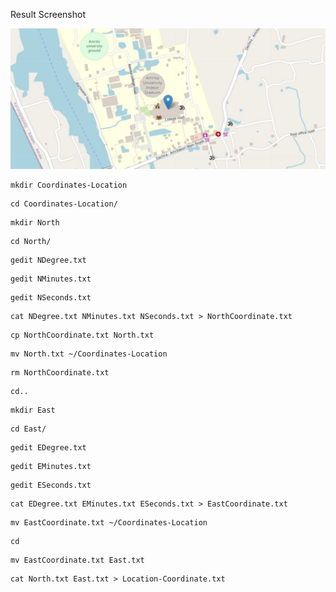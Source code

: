 Result Screenshot


<img src = https://github.com/Viswajith03/Amfoss-Tasks/blob/main/Task%20-%2002/Coordinates-Location/Task%202%20Screenshots/Coordinates.jpg>


```
mkdir Coordinates-Location 
```

```
cd Coordinates-Location/
```

```
mkdir North
```

```
cd North/
```

```
gedit NDegree.txt 
```

```
gedit NMinutes.txt
```

```
gedit NSeconds.txt
```

```
cat NDegree.txt NMinutes.txt NSeconds.txt > NorthCoordinate.txt
```

```
cp NorthCoordinate.txt North.txt
```

```
mv North.txt ~/Coordinates-Location
```

```
rm NorthCoordinate.txt
```

```
cd..
```

```
mkdir East
```

```
cd East/
```

```
gedit EDegree.txt
```

```
gedit EMinutes.txt 
```

```
gedit ESeconds.txt
```

```
cat EDegree.txt EMinutes.txt ESeconds.txt > EastCoordinate.txt
```

```
mv EastCoordinate.txt ~/Coordinates-Location
```

```
cd
```

```
mv EastCoordinate.txt East.txt
```

```
cat North.txt East.txt > Location-Coordinate.txt
```
